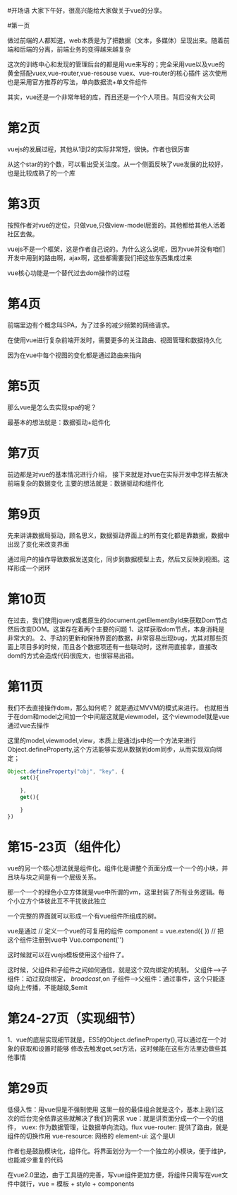#开场语
大家下午好，很高兴能给大家做关于vue的分享。



#第一页

做过前端的人都知道，web本质是为了把数据（文本，多媒体）呈现出来。随着前端和后端的分离，前端业务的变得越来越复杂

这次的训练中心和发现的管理后台的都是用vue来写的；完全采用vue以及vue的黄金搭配vuex,vue-router,vue-resouse
vuex、vue-router的核心插件
这次使用也是采用官方推荐的写法，单向数据流+单文件组件


其实，vue还是一个非常年轻的库，而且还是一个个人项目。背后没有大公司

# 第2页

vuejs的发展过程，其他从1到2的实际非常短，很快。作者也很厉害

从这个star的的个数，可以看出受关注度。从一个侧面反映了vue发展的比较好，也是比较成熟了的一个库


# 第3页

按照作者对vue的定位，只做vue,只做view-model层面的。其他都给其他人活着社区去做。

vuejs不是一个框架，这是作者自己说的。为什么这么说呢，因为vue并没有咱们开发中用到的路由啊，ajax啊，这些都需要我们把这些东西集成过来

vue核心功能是一个替代过去dom操作的过程


# 第4页

前端里边有个概念叫SPA，为了过多的减少频繁的网络请求。

在使用vue进行复杂前端开发时，需要更多的关注路由、视图管理和数据持久化

因为在vue中每个视图的变化都是通过路由来指向


# 第5页
那么vue是怎么去实现spa的呢？

最基本的想法就是：数据驱动+组件化


# 第7页
前边都是对vue的基本情况进行介绍，
接下来就是对vue在实际开发中怎样去解决前端复杂的数据变化
主要的想法就是：数据驱动和组件化

# 第9页
先来讲讲数据局驱动，顾名思义，数据驱动界面上的所有变化都是靠数据，数据中出现了变化来改变界面

通过用户的操作导致数据发送变化，同步到数据模型上去，然后又反映到视图。这样形成一个闭环

# 第10页

在过去，我们使用jquery或者原生的document.getElementById来获取Dom节点然后改变DOM。这里存在着两个主要的问题
1、这样获取dom节点，本身消耗是非常大的。
2、手动的更新和保持界面的数据，非常容易出现bug，尤其对那些页面上项目多的时候，而且各个数据项还有一些联动时，这样用直接拿，直接改dom的方式会造成代码很庞大，也很容易出错。

# 第11页
我们不去直接操作dom，那么如何呢？ 就是通过MVVM的模式来进行。
也就相当于在dom和model之间加一个中间层这就是viewmodel，这个viewmodel就是vue
通过vue去操作

这里的model,viewmodel,view，本质上是通过js中的一个方法来进行
Object.defineProperty,这个方法能够实现从数据到dom同步，从而实现双向绑定；

```javascript
Object.defineProperty("obj", "key", {
    set(){

    },
    get(){

    }
})
```

# 第15-23页（组件化）
vue的另一个核心想法就是组件化。组件化是讲整个页面分成一个一个的小块，并且块与块之间是有一个层级关系。

那一个一个的绿色小立方体就是vue中所谓的vm，这里封装了所有业务逻辑。每个小立方个体彼此互不干扰彼此独立

一个完整的界面就可以形成一个有vue组件所组成的树。

vue是通过
// 定义一个vue的可复用的组件
component = vue.extend({
})
// 把这个组件注册到vue中
Vue.component('')

这时候就可以在vuejs模板使用这个组件了。

这时候，父组件和子组件之间如何通信，就是这个双向绑定的机制。
父组件——>子组件：动过双向绑定， $broadcast,$on
子组件——>父组件：通过事件，这个只能逐级向上传播，不能越级,$emit


# 第24-27页（实现细节）
1、vue的底层实现细节就是，ES5的Object.defineProperty(),可以通过在一个对象的获取和设置时能够
修改去触发get,set方法，这时候能在这些方法里边做些其他事情


# 第29页
低侵入性：用vue但是不强制使用
这里一般的最佳组合就是这个，基本上我们这次的后台完全依靠这些就解决了我们的需求
vue：就是讲页面分成一个一个的组件，
vuex: 作为数据管理，让数据单向流动。flux
vue-router: 提供了路由，就是组件的切换作用
vue-resource: 网络的
element-ui: 这个是UI


作者也是鼓励模块化，组件化。将界面划分为一个一个独立的小模块，便于维护，也能减少重复的代码

在vue2.0里边，由于工具链的完善，写vue组件更加方便，将组件只需写在vue文件中就行，vue = 模板 + style + components

























